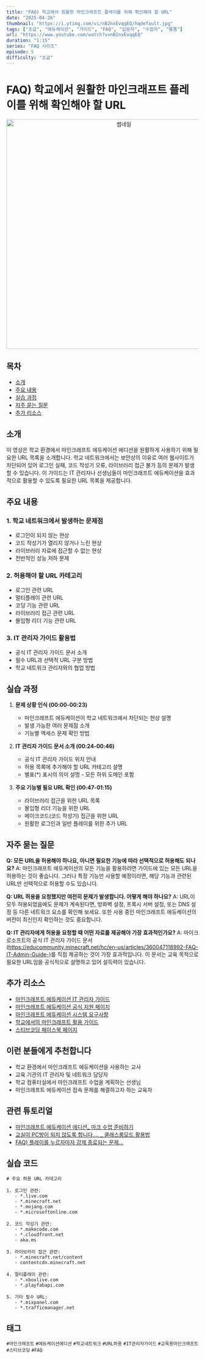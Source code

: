 ```yaml
---
title: "FAQ) 학교에서 원활한 마인크래프트 플레이를 위해 확인해야 할 URL"
date: "2025-04-26"
thumbnail: "https://i.ytimg.com/vi/nB2nxEvqqEQ/hqdefault.jpg"
tags: ["초급", "에듀케이션", "가이드", "FAQ", "입문자", "수업자", "롱폼"]
url: "https://www.youtube.com/watch?v=nB2nxEvqqEQ"
duration: "1:15"
series: "FAQ 시리즈"
episode: 5
difficulty: "초급"
---
```


# FAQ) 학교에서 원활한 마인크래프트 플레이를 위해 확인해야 할 URL

<div align="center">
<img src="https://i.ytimg.com/vi/nB2nxEvqqEQ/hqdefault.jpg" alt="썸네일" width="600"/>
</div>

## 목차
- [소개](#소개)
- [주요 내용](#주요-내용)
- [실습 과정](#실습-과정)
- [자주 묻는 질문](#자주-묻는-질문)
- [추가 리소스](#추가-리소스)

## 소개
이 영상은 학교 환경에서 마인크래프트 에듀케이션 에디션을 원활하게 사용하기 위해 필요한 URL 목록을 소개합니다. 학교 네트워크에서는 보안상의 이유로 여러 웹사이트가 차단되어 있어 로그인 실패, 코드 작성기 오류, 라이브러리 접근 불가 등의 문제가 발생할 수 있습니다. 이 가이드는 IT 관리자나 선생님들이 마인크래프트 에듀케이션을 효과적으로 활용할 수 있도록 필요한 URL 목록을 제공합니다.

## 주요 내용
### 1. 학교 네트워크에서 발생하는 문제점
- 로그인이 되지 않는 현상
- 코드 작성기가 열리지 않거나 느린 현상
- 라이브러리 자료에 접근할 수 없는 현상
- 전반적인 성능 저하 문제

### 2. 허용해야 할 URL 카테고리
- 로그인 관련 URL
- 멀티플레이 관련 URL
- 코딩 기능 관련 URL
- 라이브러리 접근 관련 URL
- 몰입형 리더 기능 관련 URL

### 3. IT 관리자 가이드 활용법
- 공식 IT 관리자 가이드 문서 소개
- 필수 URL과 선택적 URL 구분 방법
- 학교 네트워크 관리자와의 협업 방법

## 실습 과정
1. **문제 상황 인식 (00:00-00:23)**
   - 마인크래프트 에듀케이션이 학교 네트워크에서 차단되는 현상 설명
   - 발생 가능한 여러 문제점 소개
   - 기능별 액세스 문제 확인 방법

2. **IT 관리자 가이드 문서 소개 (00:24-00:46)**
   - 공식 IT 관리자 가이드 위치 안내
   - 허용 목록에 추가해야 할 URL 카테고리 설명
   - 별표(*) 표시의 의미 설명 - 모든 하위 도메인 포함

3. **주요 기능별 필요 URL 확인 (00:47-01:15)**
   - 라이브러리 접근을 위한 URL 목록
   - 몰입형 리더 기능을 위한 URL
   - 메이크코드(코드 작성기) 접근을 위한 URL
   - 원활한 로그인과 일반 플레이를 위한 추가 URL

## 자주 묻는 질문
**Q: 모든 URL을 허용해야 하나요, 아니면 필요한 기능에 따라 선택적으로 허용해도 되나요?**
A: 마인크래프트 에듀케이션의 모든 기능을 활용하려면 가이드에 있는 모든 URL을 허용하는 것이 좋습니다. 그러나 특정 기능만 사용할 예정이라면, 해당 기능과 관련된 URL만 선택적으로 허용할 수도 있습니다.

**Q: URL 허용을 요청했지만 여전히 문제가 발생합니다. 어떻게 해야 하나요?**
A: URL이 모두 허용되었음에도 문제가 계속된다면, 방화벽 설정, 프록시 서버 설정, 또는 DNS 설정 등 다른 네트워크 요소를 확인해 보세요. 또한 사용 중인 마인크래프트 에듀케이션의 버전이 최신인지 확인하는 것도 중요합니다.

**Q: IT 관리자에게 허용을 요청할 때 어떤 자료를 제공해야 가장 효과적인가요?**
A: 마이크로소프트의 공식 IT 관리자 가이드 문서(https://educommunity.minecraft.net/hc/en-us/articles/360047118992-FAQ-IT-Admin-Guide-)를 직접 제공하는 것이 가장 효과적입니다. 이 문서는 교육 목적으로 필요한 URL임을 공식적으로 설명하고 있어 설득력이 있습니다.

## 추가 리소스
- [마인크래프트 에듀케이션 IT 관리자 가이드](https://educommunity.minecraft.net/hc/en-us/articles/360047118992-FAQ-IT-Admin-Guide-)
- [마인크래프트 에듀케이션 공식 지원 페이지](https://education.minecraft.net/support)
- [마인크래프트 에듀케이션 시스템 요구사항](https://education.minecraft.net/get-started/download)
- [학교에서의 마인크래프트 활용 가이드](링크)
- [스티브코딩 페이스북 페이지](https://www.facebook.com/stvcoding/)

## 이런 분들에게 추천합니다
- 학교 환경에서 마인크래프트 에듀케이션을 사용하는 교사
- 교육 기관의 IT 관리자 및 네트워크 담당자
- 학교 컴퓨터실에서 마인크래프트 수업을 계획하는 선생님
- 마인크래프트 에듀케이션 접속 문제를 해결하고자 하는 교육자

## 관련 튜토리얼
- [마인크래프트 에듀케이션 에디션_ 마크 수업 준비하기](https://www.youtube.com/watch?v=...)
- [교실이 PC방이 되지 않도록 합니다.... _ 클래스룸모드 활용법](https://www.youtube.com/watch?v=...)
- [FAQ) 플레이를 누르자마자 강제 종료되는 문제...](https://www.youtube.com/watch?v=Tgttg8FN6rw)

## 실습 코드
```
# 주요 허용 URL 카테고리

1. 로그인 관련:
   - *.live.com
   - *.minecraft.net
   - *.mojang.com
   - *.microsoftonline.com

2. 코드 작성기 관련:
   - *.makecode.com
   - *.cloudfront.net
   - aka.ms

3. 라이브러리 접근 관련:
   - *.minecraft.net/content
   - contentcdn.minecraft.net

4. 멀티플레이 관련:
   - *.xboxlive.com
   - *.playfabapi.com

5. 기타 필수 URL:
   - *.mixpanel.com
   - *.trafficmanager.net
```

## 태그
`#마인크래프트` `#에듀케이션에디션` `#학교네트워크` `#URL허용` `#IT관리자가이드` `#교육용마인크래프트` `#스티브코딩` `#FAQ`